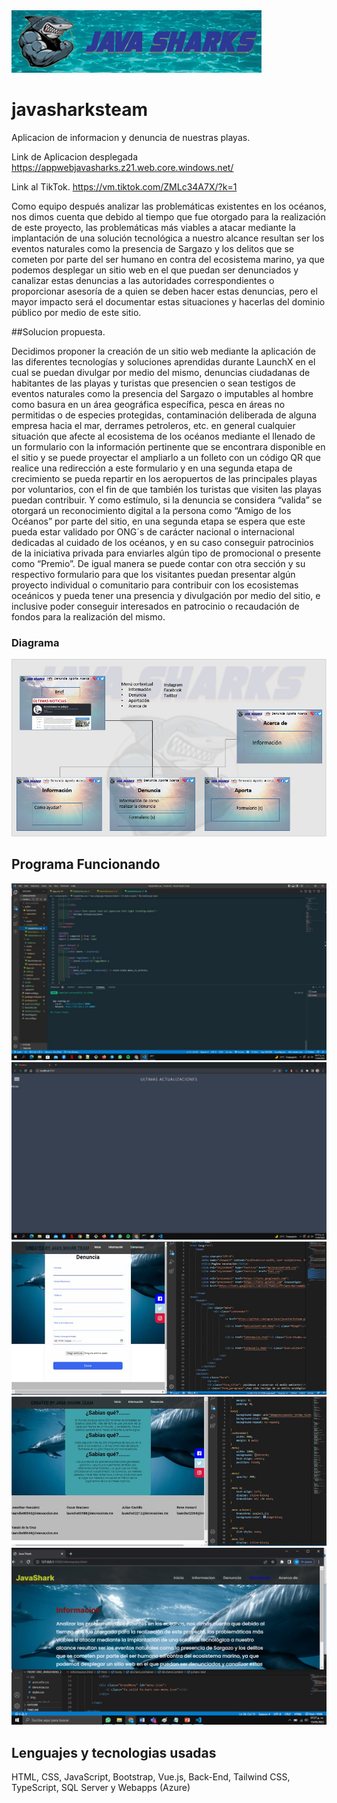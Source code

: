 <img src="https://github.com/ograciano/javasharksteam/blob/444a95bb60e54561bbb255252a4be333947de47f/Media/Web-Kit/LogoH400.png" alt="Logo"/>

# javasharksteam
Aplicacion de informacion y denuncia de nuestras playas.

Link de Aplicacion desplegada
https://appwebjavasharks.z21.web.core.windows.net/

Link al TikTok.
https://vm.tiktok.com/ZMLc34A7X/?k=1

Como equipo después analizar las problemáticas existentes en los océanos, nos dimos cuenta que debido al tiempo que fue otorgado para la realización de este proyecto, las problemáticas más viables a atacar mediante la implantación de una solución tecnológica a nuestro alcance resultan ser los eventos naturales como la presencia de Sargazo y los delitos que se cometen por parte del ser humano en contra del ecosistema marino, ya que podemos desplegar un sitio web en el que puedan ser denunciados y canalizar estas denuncias a las autoridades correspondientes o proporcionar asesoría de a quien se deben hacer estas denuncias, pero el mayor impacto será el documentar estas situaciones y hacerlas del dominio público por medio de este sitio. 

##Solucion propuesta.

Decidimos proponer la creación de un sitio web mediante la aplicación de las diferentes tecnologías y soluciones aprendidas durante LaunchX en el cual se puedan divulgar por medio del mismo, denuncias ciudadanas de habitantes de las playas y turistas que presencien o sean testigos de eventos naturales como la presencia del Sargazo o imputables al hombre como basura en un área geográfica específica, pesca en áreas no permitidas o de especies protegidas, contaminación deliberada de alguna empresa hacia el mar, derrames petroleros, etc. en general cualquier situación que afecte al ecosistema de los océanos mediante el llenado de un formulario con la información pertinente que se encontrara disponible en el sitio y se puede proyectar el ampliarlo a un folleto con un código QR que realice una redirección a este formulario y en una segunda etapa de crecimiento se pueda repartir en los aeropuertos de las principales playas por voluntarios, con el fin de que también los turistas que visiten las playas puedan contribuir. Y como estímulo, si la denuncia se considera “valida” se otorgará un reconocimiento digital a la persona como “Amigo de los Océanos” por parte del sitio, en una segunda etapa se espera que este pueda estar validado por ONG´s de carácter nacional o internacional dedicadas al cuidado de los océanos, y en su caso conseguir patrocinios de la iniciativa privada para enviarles algún tipo de promocional o presente como “Premio”. 
De igual manera se puede contar con otra sección y su respectivo formulario para que los visitantes puedan presentar algún proyecto individual o comunitario para contribuir con los ecosistemas oceánicos y pueda tener una presencia y divulgación por medio del sitio, e inclusive poder conseguir interesados en patrocinio o recaudación de fondos para la realización del mismo. 

### Diagrama
<img src="https://github.com/ograciano/javasharksteam/blob/73197f3c0d030e7807255b35350b2ee12cda8a25/Media/img6.png" alt="Diagrama"/>

## Programa Funcionando
<img src="https://github.com/ograciano/javasharksteam/blob/b291af0b71756ab3c648387c3b438d38fc6b7a04/Media/img1.jpeg" alt="Captura funcionando"/>
<img src="https://github.com/ograciano/javasharksteam/blob/b291af0b71756ab3c648387c3b438d38fc6b7a04/Media/img2.jpeg" alt="Captura funcionando"/>
<img src="https://github.com/ograciano/javasharksteam/blob/b291af0b71756ab3c648387c3b438d38fc6b7a04/Media/img3.jpeg" alt="Captura funcionando"/>
<img src="https://github.com/ograciano/javasharksteam/blob/b291af0b71756ab3c648387c3b438d38fc6b7a04/Media/img4.jpeg" alt="Captura funcionando"/>
<img src="https://github.com/ograciano/javasharksteam/blob/b291af0b71756ab3c648387c3b438d38fc6b7a04/Media/img5.png" alt="Captura funcionando"/>

## Lenguajes y tecnologias usadas

HTML, CSS, JavaScript, Bootstrap, Vue.js, Back-End, Tailwind CSS, TypeScript, SQL Server y Webapps (Azure)
